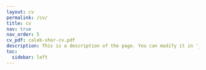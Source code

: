 ```yaml
---
layout: cv
permalink: /cv/
title: cv
nav: true
nav_order: 5
cv_pdf: caleb-shor-cv.pdf
description: This is a description of the page. You can modify it in '_pages/cv.md'. You can also change or remove the top pdf download button.
toc:
  sidebar: left
---
```

